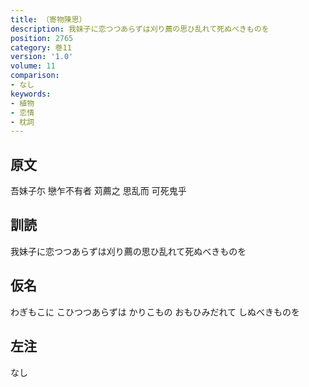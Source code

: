 ```yaml
---
title: （寄物陳思）
description: 我妹子に恋つつあらずは刈り薦の思ひ乱れて死ぬべきものを
position: 2765
category: 巻11
version: '1.0'
volume: 11
comparison:
- なし
keywords:
- 植物
- 恋情
- 枕詞
---
```


## 原文

吾妹子尓 戀乍不有者 苅薦之 思乱而 可死鬼乎

## 訓読

我妹子に恋つつあらずは刈り薦の思ひ乱れて死ぬべきものを

## 仮名

わぎもこに こひつつあらずは かりこもの おもひみだれて しぬべきものを

## 左注

なし
